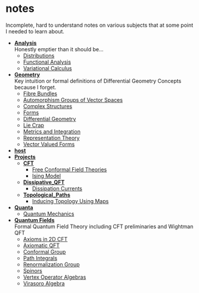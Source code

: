 # notes
Incomplete, hard to understand notes on various subjects that at some point I needed to learn about.





<!-- tree generated by markdown-notes-tree starts here -->

- [**Analysis**](Analysis)  
    Honestly emptier than it should be...
    - [Distributions](Analysis/Distributions.md)
    - [Functional Analysis](Analysis/Functional_Analysis.md)
    - [Variational Calculus](Analysis/Variational_Calculus.md)
- [**Geometry**](Geometry)  
    Key intuition or formal definitions of Differential Geometry Concepts because I forget.
    - [Fibre Bundles](Geometry/Bundles.md)
    - [Automorphism Groups of Vector Spaces](Geometry/Common_Vector_Space_Groups.md)
    - [Complex Structures](Geometry/Complex_Structures.md)
    - [Forms](Geometry/Forms.md)
    - [Differential Geometry](Geometry/Geometry.md)
    - [Lie Crap](Geometry/Lie_Crap.md)
    - [Metrics and Integration](Geometry/Metrics.md)
    - [Representation Theory](Geometry/Representations.md)
    - [Vector Valued Forms](Geometry/Vector_Valued_Forms.md)
- [**host**](host)
- [**Projects**](Projects)
    - [**CFT**](Projects/CFT)
        - [Free Conformal Field Theories](Projects/CFT/Free_Fields.md)
        - [Ising Model](Projects/CFT/Ising_Model.md)
    - [**Dissipative_QFT**](Projects/Dissipative_QFT)
        - [Dissipation Currents](Projects/Dissipative_QFT/Dissipation_Currents.md)
    - [**Topological_Paths**](Projects/Topological_Paths)
        - [Inducing Topology Using Maps](Projects/Topological_Paths/Inducing_Topology.md)
- [**Quanta**](Quanta)
    - [Quantum Mechanics](Quanta/Start_Here.md)
- [**Quantum Fields**](Quantum_Fields)  
    Formal Quantum Field Theory including CFT preliminaries and Wightman QFT
    - [Axioms in 2D CFT](Quantum_Fields/2D_CFT_Axioms.md)
    - [Axiomatic QFT](Quantum_Fields/Axiomatic_QFT.md)
    - [Conformal Group](Quantum_Fields/Conformal_Group.md)
    - [Path Integrals](Quantum_Fields/Path_Integrals.md)
    - [Renormalization Group](Quantum_Fields/Renormalization_Group.md)
    - [Spinors](Quantum_Fields/Spinors.md)
    - [Vertex Operator Algebras](Quantum_Fields/Vertex_Operator_Algebras.md)
    - [Virasoro Algebra](Quantum_Fields/Virasoro_Algebra.md)

<!-- tree generated by markdown-notes-tree ends here -->
